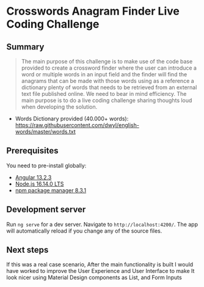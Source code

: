 # Crosswords Anagram Finder Live Coding Challenge

## Summary

> The main purpose of this challenge is to make use of the code base provided to create a crossword finder where the user can introduce a word or multiple words in an input field and the finder will find the anagrams that can be made with those words using as a reference a dictionary plenty of words that needs to be retrieved from an external text file published online. We need to bear in mind efficiency. The main purpose is to do a live coding challenge sharing thoughts loud when developing the solution.

- Words Dictionary provided (40.000+ words): https://raw.githubusercontent.com/dwyl/english-words/master/words.txt

## Prerequisites

You need to pre-install globally:

- [Angular 13.2.3](https://github.com/angular/angular-cli)
- [Node.js 16.14.0 LTS](https://nodejs.org/en/download/)
- [npm package manager 8.3.1](https://docs.npmjs.com/downloading-and-installing-node-js-and-npm)

## Development server

Run `ng serve` for a dev server. Navigate to `http://localhost:4200/`. The app will automatically reload if you change any of the source files.

## Next steps

If this was a real case scenario, After the main functionality is built I would have worked to improve the User Experience and User Interface to make It look nicer using Material Design components as List, and Form Inputs

